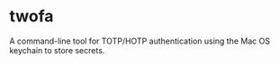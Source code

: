 # twofa

A command-line tool for TOTP/HOTP authentication using the Mac OS keychain to store secrets.
